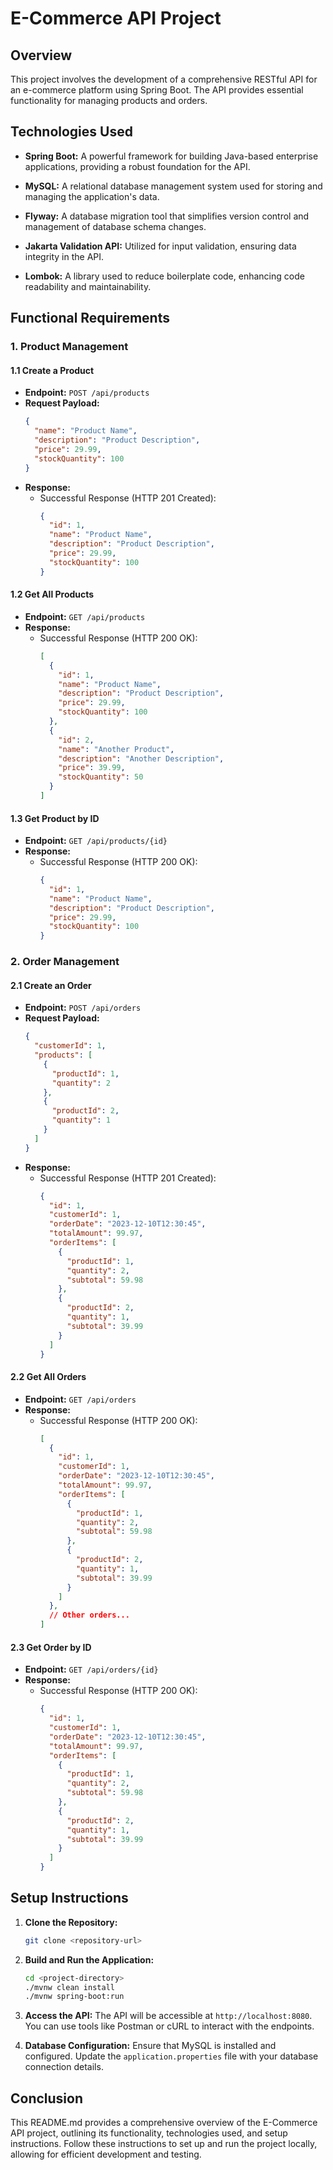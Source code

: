 # E-Commerce API Project

## Overview

This project involves the development of a comprehensive RESTful API for an e-commerce platform using Spring Boot. The API provides essential functionality for managing products and orders.

## Technologies Used

- **Spring Boot:** A powerful framework for building Java-based enterprise applications, providing a robust foundation for the API.

- **MySQL:** A relational database management system used for storing and managing the application's data.

- **Flyway:** A database migration tool that simplifies version control and management of database schema changes.

- **Jakarta Validation API:** Utilized for input validation, ensuring data integrity in the API.

- **Lombok:** A library used to reduce boilerplate code, enhancing code readability and maintainability.

## Functional Requirements

### 1. Product Management

#### 1.1 Create a Product

- **Endpoint:** `POST /api/products`
- **Request Payload:**
  ```json
  {
    "name": "Product Name",
    "description": "Product Description",
    "price": 29.99,
    "stockQuantity": 100
  }
  ```
- **Response:**
    - Successful Response (HTTP 201 Created):
      ```json
      {
        "id": 1,
        "name": "Product Name",
        "description": "Product Description",
        "price": 29.99,
        "stockQuantity": 100
      }
      ```

#### 1.2 Get All Products

- **Endpoint:** `GET /api/products`
- **Response:**
    - Successful Response (HTTP 200 OK):
      ```json
      [
        {
          "id": 1,
          "name": "Product Name",
          "description": "Product Description",
          "price": 29.99,
          "stockQuantity": 100
        },
        {
          "id": 2,
          "name": "Another Product",
          "description": "Another Description",
          "price": 39.99,
          "stockQuantity": 50
        }
      ]
      ```

#### 1.3 Get Product by ID

- **Endpoint:** `GET /api/products/{id}`
- **Response:**
    - Successful Response (HTTP 200 OK):
      ```json
      {
        "id": 1,
        "name": "Product Name",
        "description": "Product Description",
        "price": 29.99,
        "stockQuantity": 100
      }
      ```

### 2. Order Management

#### 2.1 Create an Order

- **Endpoint:** `POST /api/orders`
- **Request Payload:**
  ```json
  {
    "customerId": 1,
    "products": [
      {
        "productId": 1,
        "quantity": 2
      },
      {
        "productId": 2,
        "quantity": 1
      }
    ]
  }
  ```
- **Response:**
    - Successful Response (HTTP 201 Created):
      ```json
      {
        "id": 1,
        "customerId": 1,
        "orderDate": "2023-12-10T12:30:45",
        "totalAmount": 99.97,
        "orderItems": [
          {
            "productId": 1,
            "quantity": 2,
            "subtotal": 59.98
          },
          {
            "productId": 2,
            "quantity": 1,
            "subtotal": 39.99
          }
        ]
      }
      ```

#### 2.2 Get All Orders

- **Endpoint:** `GET /api/orders`
- **Response:**
    - Successful Response (HTTP 200 OK):
      ```json
      [
        {
          "id": 1,
          "customerId": 1,
          "orderDate": "2023-12-10T12:30:45",
          "totalAmount": 99.97,
          "orderItems": [
            {
              "productId": 1,
              "quantity": 2,
              "subtotal": 59.98
            },
            {
              "productId": 2,
              "quantity": 1,
              "subtotal": 39.99
            }
          ]
        },
        // Other orders...
      ]
      ```

#### 2.3 Get Order by ID

- **Endpoint:** `GET /api/orders/{id}`
- **Response:**
    - Successful Response (HTTP 200 OK):
      ```json
      {
        "id": 1,
        "customerId": 1,
        "orderDate": "2023-12-10T12:30:45",
        "totalAmount": 99.97,
        "orderItems": [
          {
            "productId": 1,
            "quantity": 2,
            "subtotal": 59.98
          },
          {
            "productId": 2,
            "quantity": 1,
            "subtotal": 39.99
          }
        ]
      }
      ```

## Setup Instructions

1. **Clone the Repository:**
   ```bash
   git clone <repository-url>
   ```

2. **Build and Run the Application:**
   ```bash
   cd <project-directory>
   ./mvnw clean install
   ./mvnw spring-boot:run
   ```

3. **Access the API:**
   The API will be accessible at `http://localhost:8080`. You can use tools like Postman or cURL to interact with the endpoints.

4. **Database Configuration:**
   Ensure that MySQL is installed and configured. Update the `application.properties` file with your database connection details.

## Conclusion

This README.md provides a comprehensive overview of the E-Commerce API project, outlining its functionality, technologies used, and setup instructions. Follow these instructions to set up and run the project locally, allowing for efficient development and testing.